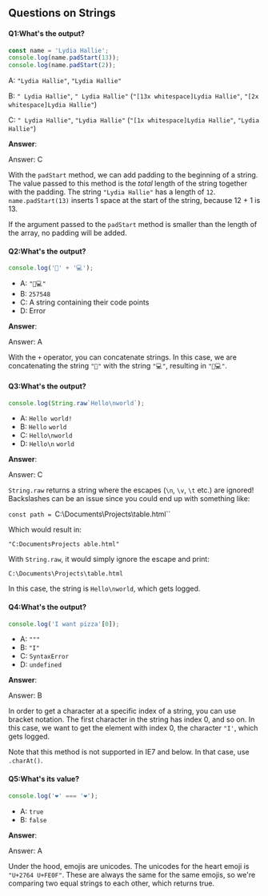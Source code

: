 ## Questions on Strings

#### Q1:What's the output?

```js
const name = 'Lydia Hallie';
console.log(name.padStart(13));
console.log(name.padStart(2));
```

A: `"Lydia Hallie"`, `"Lydia Hallie"`

B: `" Lydia Hallie"`, `" Lydia Hallie"` (`"[13x whitespace]Lydia Hallie"`, `"[2x whitespace]Lydia Hallie"`)

C: `" Lydia Hallie"`, `"Lydia Hallie"` (`"[1x whitespace]Lydia Hallie"`, `"Lydia Hallie"`)

**Answer**:

Answer: C

With the `padStart` method, we can add padding to the beginning of a string. The value passed to this method is the *total* length of the string together with the padding. The string `"Lydia Hallie"` has a length of `12`. `name.padStart(13)` inserts 1 space at the start of the string, because 12 + 1 is 13.

If the argument passed to the `padStart` method is smaller than the length of the array, no padding will be added.

#### Q2:What's the output?

```js
console.log('🥑' + '💻');
```



- A: `"🥑💻"`
- B: `257548`
- C: A string containing their code points
- D: Error

**Answer**:

Answer: A

With the `+` operator, you can concatenate strings. In this case, we are concatenating the string `"🥑"` with the string `"💻"`, resulting in `"🥑💻"`.

#### Q3:What's the output?

```js
console.log(String.raw`Hello\nworld`);
```

- A: `Hello world!`
- B: `Hello` 
     `world`
- C: `Hello\nworld`
- D: `Hello\n` 
      `world`

**Answer**:

Answer: C

`String.raw` returns a string where the escapes (`\n`, `\v`, `\t` etc.) are ignored! Backslashes can be an issue since you could end up with something like:

`const path = `C:\Documents\Projects\table.html``

Which would result in:

`"C:DocumentsProjects able.html"`

With `String.raw`, it would simply ignore the escape and print:

`C:\Documents\Projects\table.html`

In this case, the string is `Hello\nworld`, which gets logged.

#### Q4:What's the output?

```js
console.log('I want pizza'[0]);
```

- A: `"""`
- B: `"I"`
- C: `SyntaxError`
- D: `undefined`

**Answer**:

Answer: B

In order to get a character at a specific index of a  string, you can use bracket notation. The first character in the string  has index 0, and so on. In this case, we want to get the element with  index 0, the character `"I'`, which gets logged.

Note that this method is not supported in IE7 and below. In that case, use `.charAt()`.

#### Q5:What's its value?

```js
console.log('❤️' === '❤️');
```

- A: `true`
- B: `false`

**Answer**:

Answer: A

Under the hood, emojis are unicodes. The unicodes for the heart emoji is `"U+2764 U+FE0F"`. These are always the same for the same emojis, so we're comparing two equal strings to each other, which returns true.